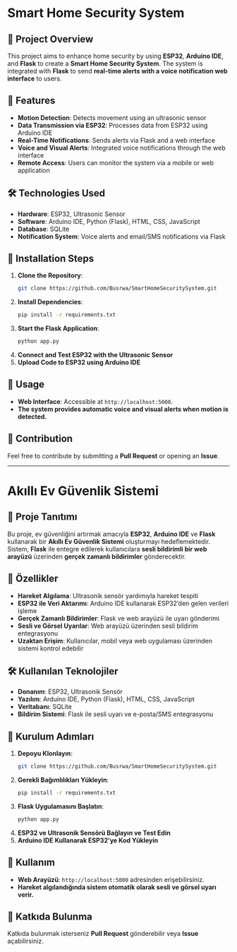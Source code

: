 # Smart Home Security System

## 📌 **Project Overview**
This project aims to enhance home security by using **ESP32**, **Arduino IDE**, and **Flask** to create a **Smart Home Security System**. The system is integrated with **Flask** to send **real-time alerts with a voice notification web interface** to users.

## 🚀 **Features**
- **Motion Detection**: Detects movement using an ultrasonic sensor
- **Data Transmission via ESP32**: Processes data from ESP32 using Arduino IDE
- **Real-Time Notifications**: Sends alerts via Flask and a web interface
- **Voice and Visual Alerts**: Integrated voice notifications through the web interface
- **Remote Access**: Users can monitor the system via a mobile or web application

## 🛠 **Technologies Used**
- **Hardware**: ESP32, Ultrasonic Sensor
- **Software**: Arduino IDE, Python (Flask), HTML, CSS, JavaScript
- **Database**: SQLite
- **Notification System**: Voice alerts and email/SMS notifications via Flask

## 🔧 **Installation Steps**
1. **Clone the Repository**:
   ```bash
   git clone https://github.com/Busrwa/SmartHomeSecuritySystem.git
   ```
2. **Install Dependencies**:
   ```bash
   pip install -r requirements.txt
   ```
3. **Start the Flask Application**:
   ```bash
   python app.py
   ```
4. **Connect and Test ESP32 with the Ultrasonic Sensor**
5. **Upload Code to ESP32 using Arduino IDE**

## 📌 **Usage**
- **Web Interface**: Accessible at `http://localhost:5000`.
- **The system provides automatic voice and visual alerts when motion is detected.**

## 🤝 **Contribution**
Feel free to contribute by submitting a **Pull Request** or opening an **Issue**.


---

# Akıllı Ev Güvenlik Sistemi

## 📌 **Proje Tanıtımı**
Bu proje, ev güvenliğini artırmak amacıyla **ESP32**, **Arduino IDE** ve **Flask** kullanarak bir **Akıllı Ev Güvenlik Sistemi** oluşturmayı hedeflemektedir. Sistem, **Flask** ile entegre edilerek kullanıcılara **sesli bildirimli bir web arayüzü** üzerinden **gerçek zamanlı bildirimler** gönderecektir.

## 🚀 **Özellikler**
- **Hareket Algılama**: Ultrasonik sensör yardımıyla hareket tespiti
- **ESP32 ile Veri Aktarımı**: Arduino IDE kullanarak ESP32’den gelen verileri işleme
- **Gerçek Zamanlı Bildirimler**: Flask ve web arayüzü ile uyarı gönderimi
- **Sesli ve Görsel Uyarılar**: Web arayüzü üzerinden sesli bildirim entegrasyonu
- **Uzaktan Erişim**: Kullanıcılar, mobil veya web uygulaması üzerinden sistemi kontrol edebilir

## 🛠 **Kullanılan Teknolojiler**
- **Donanım**: ESP32, Ultrasonik Sensör
- **Yazılım**: Arduino IDE, Python (Flask), HTML, CSS, JavaScript
- **Veritabanı**: SQLite
- **Bildirim Sistemi**: Flask ile sesli uyarı ve e-posta/SMS entegrasyonu

## 🔧 **Kurulum Adımları**
1. **Depoyu Klonlayın**:
   ```bash
   git clone https://github.com/Busrwa/SmartHomeSecuritySystem.git
   ```
2. **Gerekli Bağımlılıkları Yükleyin**:
   ```bash
   pip install -r requirements.txt
   ```
3. **Flask Uygulamasını Başlatın**:
   ```bash
   python app.py
   ```
4. **ESP32 ve Ultrasonik Sensörü Bağlayın ve Test Edin**
5. **Arduino IDE Kullanarak ESP32’ye Kod Yükleyin**

## 📌 **Kullanım**
- **Web Arayüzü**: `http://localhost:5000` adresinden erişebilirsiniz.
- **Hareket algılandığında sistem otomatik olarak sesli ve görsel uyarı verir.**

## 🤝 **Katkıda Bulunma**
Katkıda bulunmak isterseniz **Pull Request** gönderebilir veya **Issue** açabilirsiniz.
